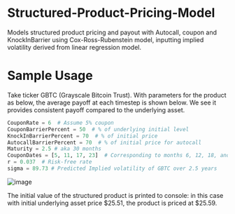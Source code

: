# Structured-Product-Pricing-Model

Models structured product pricing and payout with Autocall, coupon and KnockInBarrier using Cox-Ross-Rubenstein model, inputting implied volatility derived from linear regression model.

# Sample Usage
Take ticker GBTC (Grayscale Bitcoin Trust). With parameters for the product as below, the average payoff at each timestep is shown below. We see it provides consistent payoff compared to the underlying asset.   

```python
CouponRate = 6  # Assume 5% coupon
CouponBarrierPercent = 50  # % of underlying initial level
KnockInBarrierPercent = 70  # % of initial price
AutocallBarrierPercent = 70  # % of initial price for autocall
Maturity = 2.5 # aka 30 months
CouponDates = [5, 11, 17, 23]  # Corresponding to months 6, 12, 18, and 24
r = 0.037  # Risk-free rate
sigma = 89.73 # Predicted Implied volatility of GBTC over 2.5 years  
```

![image](https://github.com/user-attachments/assets/00d8a9ff-786c-44b4-92d0-1be9e57b7868)

The initial value of the structured product is printed to console: in this case with initial underlying asset price $25.51, the product is priced at $25.59.

